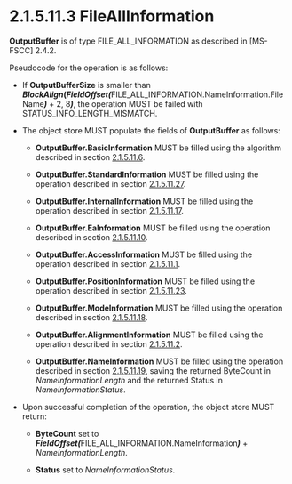 <html dir="LTR" xmlns:mshelp="http://msdn.microsoft.com/mshelp" xmlns:ddue="http://ddue.schemas.microsoft.com/authoring/2003/5" xmlns:xlink="http://www.w3.org/1999/xlink" xmlns:tool="http://www.microsoft.com/tooltip">
    <head>
        <meta http-equiv="Content-Type" content="text/html; CHARSET=utf-8"></meta>
        <meta name="save" content="history"></meta>
        <title>2.1.5.11.3 FileAllInformation</title>
        <xml>
            <mshelp:toctitle title="2.1.5.11.3 FileAllInformation"></mshelp:toctitle>
            <mshelp:rltitle title="[MS-FSA]: FileAllInformation"></mshelp:rltitle>
            <mshelp:keyword index="A" term="59b4ee48-b16f-4fe8-96f4-ecbf99e24ce2"></mshelp:keyword>
            <mshelp:attr name="DCSext.ContentType" value="open specification"></mshelp:attr>
            <mshelp:attr name="AssetID" value="59b4ee48-b16f-4fe8-96f4-ecbf99e24ce2"></mshelp:attr>
            <mshelp:attr name="TopicType" value="kbRef"></mshelp:attr>
            <mshelp:attr name="DCSext.Title" value="[MS-FSA]: FileAllInformation" />
        </xml>
    </head>
    <body>
        <div id="header">
            <h1 class="heading">2.1.5.11.3 FileAllInformation</h1>
        </div>
        <div id="mainSection">
            <div id="mainBody">
                <div id="allHistory" class="saveHistory"></div>
                <div id="sectionSection0" class="section" name="collapseableSection">
                    

<p><b>OutputBuffer</b> is of type FILE_ALL_INFORMATION as
described in <mshelp:link keywords="efbfe127-73ad-4140-9967-ec6500e66d5e" tabindex="0">[MS-FSCC]</mshelp:link>
<mshelp:link keywords="95f3056a-ebc1-4f5d-b938-3f68a44677a6" tabindex="0">2.4.2</mshelp:link>.</p>

<p>Pseudocode for the operation is as follows:</p>

<ul><li><p><span><span> 
</span></span>If <b>OutputBufferSize</b> is smaller than <b><i>BlockAlign</i>(<i>FieldOffset(</i></b>FILE_ALL_INFORMATION.NameInformation.FileName<b><i>)</i></b>
+ 2, 8<b><i>)</i></b>, the operation MUST be failed with
STATUS_INFO_LENGTH_MISMATCH.</p>

</li><li><p><span><span> 
</span></span>The object store MUST populate the fields of <b>OutputBuffer</b>
as follows:</p>

<ul><li><p><span><span>  </span></span><b>OutputBuffer.BasicInformation</b>
MUST be filled using the algorithm described in section <a href="e4930504-ec22-4f48-b7c2-167e0f55d2f9.html">2.1.5.11.6</a>.</p>

</li><li><p><span><span>  </span></span><b>OutputBuffer.StandardInformation</b>
MUST be filled using the operation described in section <a href="500cb1cb-b980-4a26-b517-459eed2ddc8e.html">2.1.5.11.27</a>.</p>

</li><li><p><span><span>  </span></span><b>OutputBuffer.InternalInformation</b>
MUST be filled using the operation described in section <a href="7616eb4a-0132-44bb-a67e-83613bcd9e54.html">2.1.5.11.17</a>.</p>

</li><li><p><span><span>  </span></span><b>OutputBuffer.EaInformation</b>
MUST be filled using the operation described in section <a href="0340c9a1-9cd9-4309-a3c4-ef5c02f481cf.html">2.1.5.11.10</a>.</p>

</li><li><p><span><span>  </span></span><b>OutputBuffer.AccessInformation</b>
MUST be filled using the operation described in section <a href="a7b2378a-f75f-4324-bab0-d3512a61800c.html">2.1.5.11.1</a>.</p>

</li><li><p><span><span>  </span></span><b>OutputBuffer.PositionInformation</b>
MUST be filled using the operation described in section <a href="f20e3751-2880-4a17-b019-51ab0eceb264.html">2.1.5.11.23</a>.</p>

</li><li><p><span><span>  </span></span><b>OutputBuffer.ModeInformation</b>
MUST be filled using the operation described in section <a href="8c6ae26b-9b0a-446b-8369-74a62b769681.html">2.1.5.11.18</a>.</p>

</li><li><p><span><span>  </span></span><b>OutputBuffer.AlignmentInformation</b>
MUST be filled using the operation described in section <a href="c90abe8e-59b8-4a5f-9380-817f5d27d80c.html">2.1.5.11.2</a>.</p>

</li><li><p><span><span>  </span></span><b>OutputBuffer.NameInformation</b>
MUST be filled using the operation described in section <a href="a64d92b8-038b-470b-ad53-dd2218516507.html">2.1.5.11.19</a>, saving the
returned ByteCount in <i>NameInformationLength</i> and the returned Status in <i>NameInformationStatus</i>.</p>

</li></ul></li><li><p><span><span> 
</span></span>Upon successful completion of the operation, the object store
MUST return:</p>

<ul><li><p><span><span>  </span></span><b>ByteCount</b>
set to <b><i>FieldOffset(</i></b>FILE_ALL_INFORMATION.NameInformation<b><i>)</i></b>
+ <i>NameInformationLength</i>.</p>

</li><li><p><span><span>  </span></span><b>Status</b>
set to <i>NameInformationStatus</i>.</p>

</li></ul></li></ul>
                </div>
            </div>
        </div>
    </body>
</html>